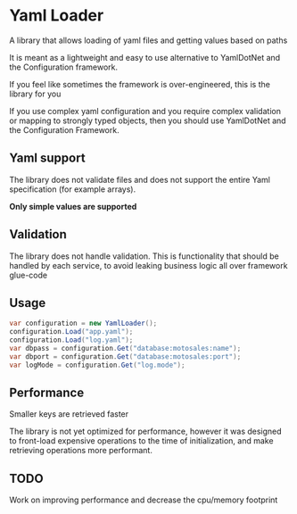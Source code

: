 # Yaml Loader
A library that allows loading of yaml files and getting values based on paths

It is meant as a lightweight and easy to use alternative to YamlDotNet and the Configuration framework.  

If you feel like sometimes the framework is over-engineered, this is the library for you

If you use complex yaml configuration and you require complex validation or mapping to strongly typed objects, 
then you should use YamlDotNet and the Configuration Framework.

## Yaml support

The library does not validate files and does not support the entire Yaml specification (for example arrays).  

**Only simple values are supported**

## Validation

The library does not handle validation. This is functionality that should be handled by each service, 
to avoid leaking business logic all over framework glue-code

## Usage

```C#
var configuration = new YamlLoader();
configuration.Load("app.yaml");
configuration.Load("log.yaml");
var dbpass = configuration.Get("database:motosales:name");
var dbport = configuration.Get("database:motosales:port");
var logMode = configuration.Get("log.mode");
```

## Performance

Smaller keys are retrieved faster

The library is not yet optimized for performance, however it was designed to front-load expensive operations
to the time of initialization, and make retrieving operations more performant.

## TODO

Work on improving performance and decrease the cpu/memory footprint